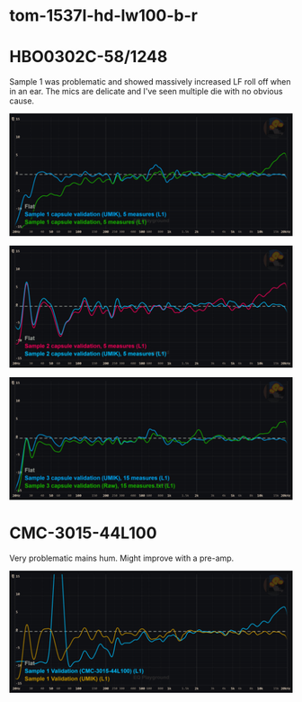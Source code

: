 # tom-1537l-hd-lw100-b-r


# HBO0302C-58/1248

Sample 1 was problematic and showed massively increased LF roll off when in an ear. The mics are delicate and I've seen multiple die with no obvious cause.  

![sample 1](https://github.com/animegolem/pirate-extensions-extended/blob/main/step-by-step-guide/Images/Capsule%20Testing/HBO0302C-581248%20Sample%201.png)

![sample 2](https://github.com/animegolem/pirate-extensions-extended/blob/main/step-by-step-guide/Images/Capsule%20Testing/HBO0302C-581248%20Sample%202.png)

![sample 3](https://github.com/animegolem/pirate-extensions-extended/blob/main/step-by-step-guide/Images/Capsule%20Testing/HBO0302C-581248%20sample%203.png)

# CMC-3015-44L100

Very problematic mains hum. Might improve with a pre-amp. 

![Sample 1](https://github.com/animegolem/pirate-extensions-extended/blob/main/step-by-step-guide/Images/Capsule%20Testing/CMC-3015-44L100%20Sample%201.png)
